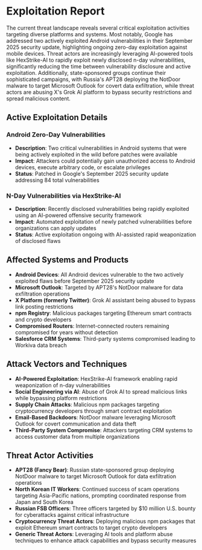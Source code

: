 # Exploitation Report

The current threat landscape reveals several critical exploitation activities targeting diverse platforms and systems. Most notably, Google has addressed two actively exploited Android vulnerabilities in their September 2025 security update, highlighting ongoing zero-day exploitation against mobile devices. Threat actors are increasingly leveraging AI-powered tools like HexStrike-AI to rapidly exploit newly disclosed n-day vulnerabilities, significantly reducing the time between vulnerability disclosure and active exploitation. Additionally, state-sponsored groups continue their sophisticated campaigns, with Russia's APT28 deploying the NotDoor malware to target Microsoft Outlook for covert data exfiltration, while threat actors are abusing X's Grok AI platform to bypass security restrictions and spread malicious content.

## Active Exploitation Details

### Android Zero-Day Vulnerabilities
- **Description**: Two critical vulnerabilities in Android systems that were being actively exploited in the wild before patches were available
- **Impact**: Attackers could potentially gain unauthorized access to Android devices, execute arbitrary code, or escalate privileges
- **Status**: Patched in Google's September 2025 security update addressing 84 total vulnerabilities

### N-Day Vulnerabilities via HexStrike-AI
- **Description**: Recently disclosed vulnerabilities being rapidly exploited using an AI-powered offensive security framework
- **Impact**: Automated exploitation of newly patched vulnerabilities before organizations can apply updates
- **Status**: Active exploitation ongoing with AI-assisted rapid weaponization of disclosed flaws

## Affected Systems and Products

- **Android Devices**: All Android devices vulnerable to the two actively exploited flaws before September 2025 security update
- **Microsoft Outlook**: Targeted by APT28's NotDoor malware for data exfiltration operations
- **X Platform (formerly Twitter)**: Grok AI assistant being abused to bypass link posting restrictions
- **npm Registry**: Malicious packages targeting Ethereum smart contracts and crypto developers
- **Compromised Routers**: Internet-connected routers remaining compromised for years without detection
- **Salesforce CRM Systems**: Third-party systems compromised leading to Workiva data breach

## Attack Vectors and Techniques

- **AI-Powered Exploitation**: HexStrike-AI framework enabling rapid weaponization of n-day vulnerabilities
- **Social Engineering via AI**: Abuse of Grok AI to spread malicious links while bypassing platform restrictions
- **Supply Chain Attacks**: Malicious npm packages targeting cryptocurrency developers through smart contract exploitation
- **Email-Based Backdoors**: NotDoor malware leveraging Microsoft Outlook for covert communication and data theft
- **Third-Party System Compromise**: Attackers targeting CRM systems to access customer data from multiple organizations

## Threat Actor Activities

- **APT28 (Fancy Bear)**: Russian state-sponsored group deploying NotDoor malware to target Microsoft Outlook for data exfiltration operations
- **North Korean IT Workers**: Continued success of scam operations targeting Asia-Pacific nations, prompting coordinated response from Japan and South Korea
- **Russian FSB Officers**: Three officers targeted by $10 million U.S. bounty for cyberattacks against critical infrastructure
- **Cryptocurrency Threat Actors**: Deploying malicious npm packages that exploit Ethereum smart contracts to target crypto developers
- **Generic Threat Actors**: Leveraging AI tools and platform abuse techniques to enhance attack capabilities and bypass security measures